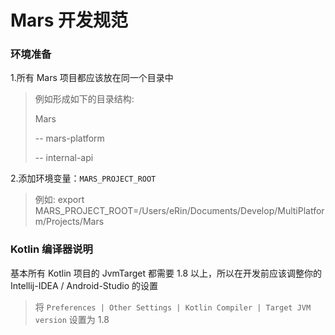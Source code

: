 # Mars 开发规范

### 环境准备

1.所有 Mars 项目都应该放在同一个目录中
> 例如形成如下的目录结构:
>
> Mars
>
> -- mars-platform
>
> -- internal-api

2.添加环境变量：`MARS_PROJECT_ROOT`
> 例如: export MARS_PROJECT_ROOT=/Users/eRin/Documents/Develop/MultiPlatform/Projects/Mars

### Kotlin 编译器说明
基本所有 Kotlin 项目的 JvmTarget 都需要 1.8 以上，所以在开发前应该调整你的 Intellij-IDEA / Android-Studio 的设置
>  将 `Preferences | Other Settings | Kotlin Compiler | Target JVM version` 设置为 1.8
